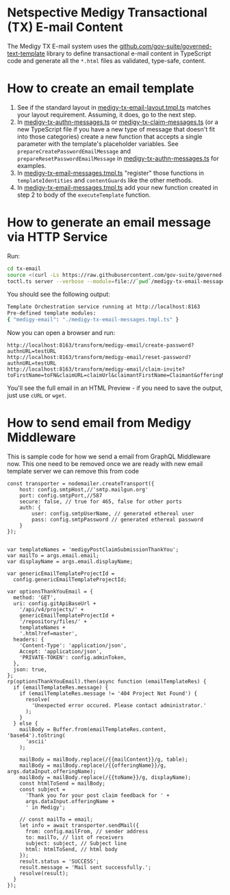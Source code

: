# Netspective Medigy Transactional (TX) E-mail Content

The Medigy TX E-mail system uses the [github.com/gov-suite/governed-text-template](github.com/gov-suite/governed-text-template) library to define transactional e-mail content in TypeScript code and generate all the `*.html` files as validated, type-safe, content.

# How to create an email template

1. See if the standard layout in [medigy-tx-email-layout.tmpl.ts](medigy-tx-email-layout.tmpl.ts) matches your layout requirement. Assuming, it does, go to the next step.
2. In [medigy-tx-authn-messages.ts](medigy-tx-authn-messages.ts) or [medigy-tx-claim-messages.ts](medigy-tx-claim-messages.ts) (or a new TypeScript file if you have a new type of message that doesn't fit into those categories) create a new function that accepts a single parameter with the template's placeholder variables. See `prepareCreatePasswordEmailMessage` and `prepareResetPasswordEmailMessage` in [medigy-tx-authn-messages.ts](medigy-tx-authn-messages.ts) for examples.
3. In [medigy-tx-email-messages.tmpl.ts](medigy-tx-email-messages.tmpl.ts) "register" those functions in `templateIdentities` and `contentGuards` like the other methods.
4. In [medigy-tx-email-messages.tmpl.ts](medigy-tx-email-messages.tmpl.ts) add your new function created in step 2 to body of the `executeTemplate` function.

# How to generate an email message via HTTP Service

Run:

```bash
cd tx-email
source <(curl -Ls https://raw.githubusercontent.com/gov-suite/governed-text-template/master/toctl-latest.env)
toctl.ts server --verbose --module=file://`pwd`/medigy-tx-email-messages.tmpl.ts,medigy-email
```

You should see the following output:

```bash
Template Orchestration service running at http://localhost:8163
Pre-defined template modules:
{ "medigy-email": "./medigy-tx-email-messages.tmpl.ts" }
```

Now you can open a browser and run:

```
http://localhost:8163/transform/medigy-email/create-password?authnURL=testURL
http://localhost:8163/transform/medigy-email/reset-password?authnURL=testURL
http://localhost:8163/transform/medigy-email/claim-invite?toFirstName=toFN&claimURL=claimUrl&claimantFirstName=Claimant&offeringName=Offering&offeringType=product
```

You'll see the full email in an HTML Preview - if you need to save the output, just use `cURL` or `wget`.

# How to send email from Medigy Middleware

This is sample code for how we send a email from GraphQL Middleware now. This one need to be removed once we are ready with new email template server we can remove this from code 

```
const transporter = nodemailer.createTransport({
	host: config.smtpHost,//'smtp.mailgun.org'
	port: config.smtpPort,//587
	secure: false, // true for 465, false for other ports
	auth: {
		user: config.smtpUserName, // generated ethereal user
		pass: config.smtpPassword // generated ethereal password
	}
});


var templateNames = 'medigyPostClaimSubmissionThankYou';
var mailTo = args.email.email;
var displayName = args.email.displayName;

var genericEmailTemplateProjectId =
  config.genericEmailTemplateProjectId;

var optionsThankYouEmail = {
  method: 'GET',
  uri: config.gitApiBaseUrl +
    '/api/v4/projects/' +
    genericEmailTemplateProjectId +
    '/repository/files/' +
    templateNames +
    '.html?ref=master',
  headers: {
    'Content-Type': 'application/json',
    Accept: 'application/json',
    'PRIVATE-TOKEN': config.adminToken,
  },
  json: true,
};
rp(optionsThankYouEmail).then(async function (emailTemplateRes) {
  if (emailTemplateRes.message) {
    if (emailTemplateRes.message != '404 Project Not Found') {
      resolve(
        'Unexpected error occured. Please contact administrator.'
      );
    }
  } else {
    mailBody = Buffer.from(emailTemplateRes.content, 'base64').toString(
      'ascii'
    );

    mailBody = mailBody.replace(/{{mailContent}}/g, table);
    mailBody = mailBody.replace(/{{offeringName}}/g, args.dataInput.offeringName);
    mailBody = mailBody.replace(/{{toName}}/g, displayName);
    const htmlToSend = mailBody;
    const subject =
      'Thank you for your post claim feedback for ' +
      args.dataInput.offeringName +
      ' in Medigy';

    // const mailTo = email;
    let info = await transporter.sendMail({
      from: config.mailFrom, // sender address
      to: mailTo, // list of receivers
      subject: subject, // Subject line
      html: htmlToSend, // html body
    });
    result.status = 'SUCCESS';
    result.message = 'Mail sent successfully.';
    resolve(result);
  }
});
```